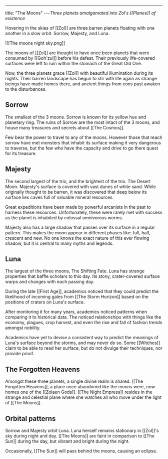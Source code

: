 ---
title: "The Moons"
---*Three planets amalgamated into Zol's [[Planes]] of existence*

Hovering in the skies of [[Zol]] are three barren planets floating with one another in a slow orbit. Sorrow, Majesty, and Luna.

![[The moons night sky.png]]

The moons of [[Zol]] are thought to have once been planets that were consumed by [[Goh'zul]] before his defeat. Their previously life-covered surfaces were left to ruin within the stomach of the Great Old One.

Now, the three planets grace [[Zol]] with beautiful illumination during its nights. Their barren landscape has begun to stir with life again as strange beings have made homes there, and ancient things from eons past awaken to the disturbances.

## Sorrow
The smallest of the 3 moons. Sorrow is known for its yellow hue and planetary ring. The ruins of Sorrow are the most intact of the 3 moons, and house many treasures and secrets about [[The Cosmos]].

Few bear the power to travel to any of the moons. However those that reach sorrow have met monsters that inhabit its surface making it very dangerous to traverse, but the few who have the capacity and drive to go there quest for its treasure.

## Majesty
The second largest of the trio, and the brightest of the trio. The Desert Moon. Majesty's surface is covered with vast dunes of white sand. While originally thought to be barren, it was discovered that deep below its surface lies caves full of valuable mineral resources.

Great expeditions have been made by powerful arcanists in the past to harness these resources. Unfortunately, these were rarely met with success as the planet is inhabited by colossal omnivorous worms.

Majesty also has a large shadow that passes over its surface in a regular pattern. This makes the moon appear in different phases like: full, half, crescent and new. No one knows the exact nature of this ever flowing shadow, but it is central to many myths and legends. 

## Luna
The largest of the three moons, The Shifting Fate. Luna has strange properties that baffle scholars to this day. Its stony, crater-covered surface warps and changes with each passing day.

During the late [[First Age]], academics noticed that they could predict the likelihood of incoming gales from [[The Storm Horizon]] based on the positions of craters on Luna's surface.

After monitoring it for many years, academics noticed patterns when comparing it to historical data. The noticed relationships with things like the economy, plagues, crop harvest, and even the rise and fall of fashion trends amongst nobility.

Academics have yet to devise a consistent way to predict the meanings of Luna's surface beyond the storms, and may never do so. Some [[Witches]] claim to be able to read her surface, but do not divulge their techniques, nor provide proof.

## The Forgotten Heavens
Amongst these three planets, a single divine realm is shared. [[The Forgotten Heavens]], a place once abandoned like the moons were, now homes one of the [[Zolaen Gods]]. [[The Night Empress]] resides in the strange and celestial plane where she watches all who move under the light of [[The Moons]].

## Orbital patterns
Sorrow and Majesty orbit Luna. Luna herself remains stationary in [[Zol]]'s sky during night and day. [[The Moons]] are faint in comparison to [[The Sun]] during the day, but vibrant and bright during the night.

Occasionally, [[The Sun]] will pass behind the moons, causing an eclipse.